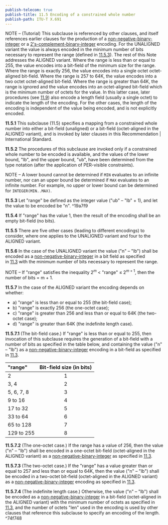 ```yaml
---
publish-telecom: true
publish-title: 11.5 Encoding of a constrained whole number
publish-path: ITU-T X.691
---
```



NOTE – (Tutorial) This subclause is referenced by other clauses, and itself references earlier clauses for the production of a [non-negative-binary-integer](./11.3%20Encoding%20as%20a%20non-negative-binary-integer.md) or a [2's-complement-binary-integer](./11.4%20Encoding%20as%20a%202's-complement-binary-integer.md) encoding. For the UNALIGNED variant the value is always encoded in the minimum number of bits necessary to represent the range (defined in [11.5.3](11.5%20Encoding%20of%20a%20constrained%20whole%20number.md#19a7f9)). The rest of this Note addresses the ALIGNED variant. Where the range is less than or equal to 255, the value encodes into a bit-field of the minimum size for the range. Where the range is exactly 256, the value encodes into a single octet octet-aligned bit-field. Where the range is 257 to 64K, the value encodes into a two octet octet-aligned bit-field. Where the range is greater than 64K, the range is ignored and the value encodes into an octet-aligned bit-field which is the minimum number of octets for the value. In this latter case, later procedures (see [11.9](./11.9%20General%20rules%20for%20encoding%20a%20length%20determinant.md)) also encode a length field (usually a single octet) to indicate the length of the encoding. For the other cases, the length of the encoding is independent of the value being encoded, and is not explicitly encoded.

**11.5.1** This subclause (11.5) specifies a mapping from a constrained whole number into either a bit-field (unaligned) or a bit-field (octet-aligned in the ALIGNED variant), and is invoked by later clauses in this Recommendation | International Standard.

**11.5.2** The procedures of this subclause are invoked only if a constrained whole number to be encoded is available, and the values of the lower bound, "lb", and the upper bound, "ub", have been determined from the type notation (after the application of PER-visible constraints).

NOTE – A lower bound cannot be determined if `MIN` evaluates to an infinite number, nor can an upper bound be determined if `MAX` evaluates to an infinite number. For example, no upper or lower bound can be determined for `INTEGER(MIN..MAX)`.

**11.5.3** Let "range" be defined as the integer value ("ub" – "lb" + 1), and let the value to be encoded be "n". ^19a7f9

**11.5.4** If "range" has the value 1, then the result of the encoding shall be an empty bit-field (no bits).

**11.5.5** There are five other cases (leading to different encodings) to consider, where one applies to the UNALIGNED variant and four to the ALIGNED variant.

**11.5.6** In the case of the UNALIGNED variant the value ("n" – "lb") shall be encoded as a [non-negative-binary-integer](./11.3%20Encoding%20as%20a%20non-negative-binary-integer.md) in a bit field as specified in [11.3](./11.3%20Encoding%20as%20a%20non-negative-binary-integer.md.md) with the minimum number of bits necessary to represent the range.

NOTE – If "range" satisfies the inequality $2^m$ < "range" ≤ $2^{m + 1}$, then the number of bits = m + 1.

**11.5.7** In the case of the ALIGNED variant the encoding depends on whether:

- a) "range" is less than or equal to 255 (the bit-field case);
- b) "range" is exactly 256 (the one-octet case);
- c) "range" is greater than 256 and less than or equal to 64K (the two-octet case);
- d) "range" is greater than 64K (the indefinite length case).

**11.5.7.1** (The bit-field case.) If "range" is less than or equal to 255, then invocation of this subclause requires the generation of a bit-field with a number of bits as specified in the table below, and containing the value ("n" – "lb") as a [non-negative-binary-integer](./11.3%20Encoding%20as%20a%20non-negative-binary-integer.md) encoding in a bit-field as specified in [11.3](./11.3%20Encoding%20as%20a%20non-negative-binary-integer.md).

| "range" | Bit-field size (in bits) |
|:-|:-:|
| 2 | 1 |
| 3, 4 | 2 |
| 5, 6, 7, 8 | 3 |
| 9 to 16 | 4 |
| 17 to 32 | 5 |
| 33 to 64 | 6 |
| 65 to 128 | 7 |
| 129 to 255 | 8 |

**11.5.7.2** (The one-octet case.) If the range has a value of 256, then the value ("n" – "lb") shall be encoded in a one-octet bit-field (octet-aligned in the ALIGNED variant) as a [non-negative-binary-integer](./11.3%20Encoding%20as%20a%20non-negative-binary-integer.md) as specified in [11.3](./11.3%20Encoding%20as%20a%20non-negative-binary-integer.md).

**11.5.7.3** (The two-octet case.) If the "range" has a value greater than or equal to 257 and less than or equal to 64K, then the value ("n" – "lb") shall be encoded in a two-octet bit-field (octet-aligned in the ALIGNED variant) as a [non-negative-binary-integer](./11.3%20Encoding%20as%20a%20non-negative-binary-integer.md) encoding as specified in [11.3](./11.3%20Encoding%20as%20a%20non-negative-binary-integer.md).

**11.5.7.4** (The indefinite length case.) Otherwise, the value ("n" – "lb") shall be encoded as a [non-negative-binary-integer](./11.3%20Encoding%20as%20a%20non-negative-binary-integer.md) in a bit-field (octet-aligned in the ALIGNED variant) with the minimum number of octets as specified in [11.3](./11.3%20Encoding%20as%20a%20non-negative-binary-integer.md), and the number of octets "len" used in the encoding is used by other clauses that reference this subclause to specify an encoding of the length. ^74f748
